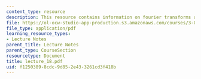 ```yaml
---
content_type: resource
description: This resource contains information on fourier transforms and it's properties.
file: https://ol-ocw-studio-app-production.s3.amazonaws.com/courses/3-016-mathematics-for-materials-scientists-and-engineers-fall-2005/f12503898cdc9d852e433261cd3f418b_lecture_18.pdf
file_type: application/pdf
learning_resource_types:
- Lecture Notes
parent_title: Lecture Notes
parent_type: CourseSection
resourcetype: Document
title: lecture_18.pdf
uid: f1250389-8cdc-9d85-2e43-3261cd3f418b
---
```

